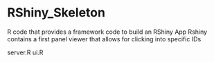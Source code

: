 # RShiny_Skeleton
R code that provides a framework code to build an RShiny App 
Rshiny contains a first panel viewer that allows for clicking into specific IDs



server.R
ui.R
